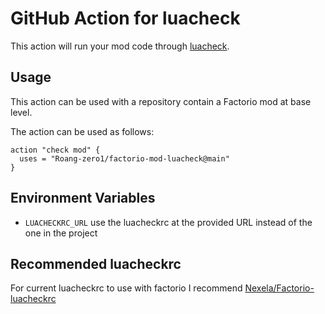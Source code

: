 # GitHub Action for luacheck

This action will run your mod code through [luacheck](https://github.com/mpeterv/luacheck).

## Usage

This action can be used with a repository contain a Factorio mod at base level.

The action can be used as follows:

```github-actions
action "check mod" {
  uses = "Roang-zero1/factorio-mod-luacheck@main"
}
```

## Environment Variables

* `LUACHECKRC_URL` use the luacheckrc at the provided URL instead of the one in the project

## Recommended luacheckrc

For current luacheckrc to use with factorio I recommend [Nexela/Factorio-luacheckrc](https://github.com/Nexela/Factorio-luacheckrc)
